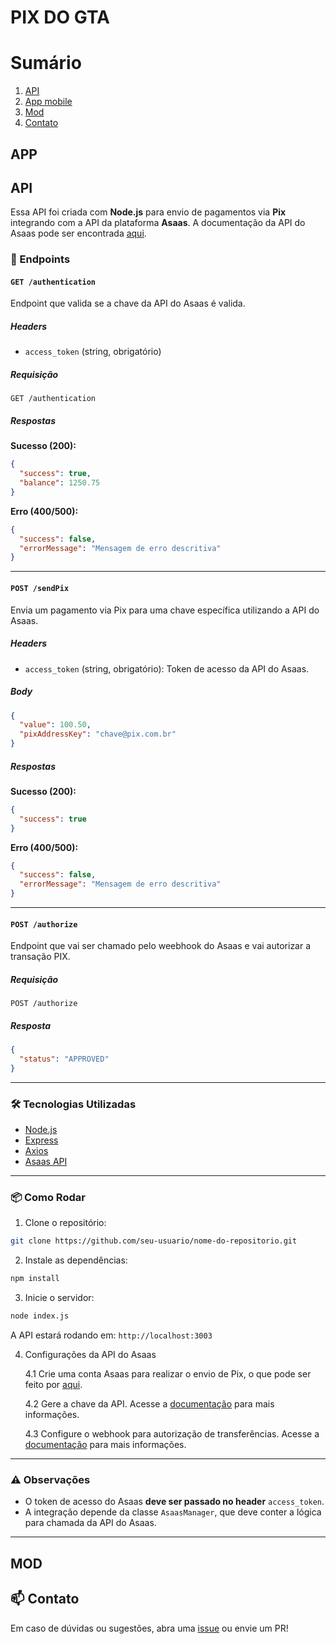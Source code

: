 # PIX DO GTA

# Sumário
1. [API](#api)
2. [App mobile](#app)
3. [Mod](#mod)
4. [Contato](#contato)

## APP

## API

Essa API foi criada com **Node.js** para envio de pagamentos via **Pix** integrando com a API da plataforma **Asaas**. A documentação da API do Asaas pode ser encontrada [aqui](https://docs.asaas.com/docs).

### 🚀 Endpoints

#### `GET /authentication`

Endpoint que valida se a chave da API do Asaas é valida.

##### Headers
- `access_token` (string, obrigatório)

##### Requisição
```http
GET /authentication
```

##### Respostas

**Sucesso (200):**
```json
{
  "success": true,
  "balance": 1250.75
}
```

**Erro (400/500):**
```json
{
  "success": false,
  "errorMessage": "Mensagem de erro descritiva"
}
```

---

#### `POST /sendPix`

Envia um pagamento via Pix para uma chave específica utilizando a API do Asaas.

##### Headers
- `access_token` (string, obrigatório): Token de acesso da API do Asaas.

##### Body
```json
{
  "value": 100.50,
  "pixAddressKey": "chave@pix.com.br"
}
```

##### Respostas

**Sucesso (200):**
```json
{
  "success": true
}
```

**Erro (400/500):**
```json
{
  "success": false,
  "errorMessage": "Mensagem de erro descritiva"
}
```

---

#### `POST /authorize`

Endpoint que vai ser chamado pelo weebhook do Asaas e vai autorizar a transação PIX.

##### Requisição
```http
POST /authorize
```

##### Resposta
```json
{
  "status": "APPROVED"
}
```

---

### 🛠️ Tecnologias Utilizadas

- [Node.js](https://nodejs.org/)
- [Express](https://expressjs.com/)
- [Axios](https://axios-http.com/)
- [Asaas API](https://docs.asaas.com/)

---

### 📦 Como Rodar

1. Clone o repositório:
```bash
git clone https://github.com/seu-usuario/nome-do-repositorio.git
```

2. Instale as dependências:
```bash
npm install
```

3. Inicie o servidor:
```bash
node index.js
```

A API estará rodando em: `http://localhost:3003`

4. Configurações da API do Asaas

    4.1 Crie uma conta Asaas para realizar o envio de Pix, o que pode ser feito por [aqui](https://www.asaas.com/onboarding/createAccount?customerSignUpOriginChannel=DOCUMENTATION). 
 
    4.2 Gere a chave da API. Acesse a [documentação](https://docs.asaas.com/docs/autentica%C3%A7%C3%A3o-1) para mais informações.

    4.3 Configure o webhook para autorização de transferências. Acesse a [documentação](https://docs.asaas.com/docs/mecanismo-para-validacao-de-saque-via-webhooks) para mais informações.

---

### ⚠️ Observações

- O token de acesso do Asaas **deve ser passado no header** `access_token`.
- A integração depende da classe `AsaasManager`, que deve conter a lógica para chamada da API do Asaas.

---

## MOD

## 📫 Contato

Em caso de dúvidas ou sugestões, abra uma [issue](https://github.com/omateusteles/gta-pix/issues) ou envie um PR!